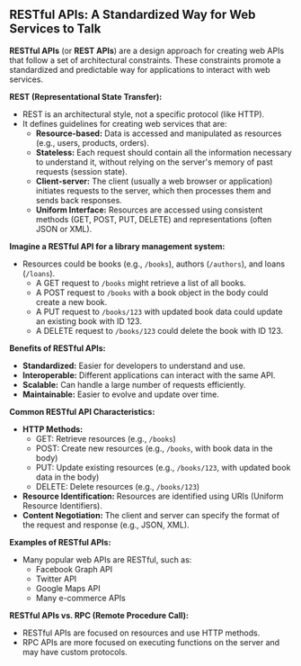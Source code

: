 ## RESTful APIs: A Standardized Way for Web Services to Talk

**RESTful APIs** (or **REST APIs**) are a design approach for creating web APIs that follow a set of architectural constraints. These constraints promote a standardized and predictable way for applications to interact with web services.

**REST (Representational State Transfer):**

- REST is an architectural style, not a specific protocol (like HTTP).
- It defines guidelines for creating web services that are:
  - **Resource-based:** Data is accessed and manipulated as resources (e.g., users, products, orders).
  - **Stateless:** Each request should contain all the information necessary to understand it, without relying on the server's memory of past requests (session state).
  - **Client-server:** The client (usually a web browser or application) initiates requests to the server, which then processes them and sends back responses.
  - **Uniform Interface:** Resources are accessed using consistent methods (GET, POST, PUT, DELETE) and representations (often JSON or XML).

**Imagine a RESTful API for a library management system:**

- Resources could be books (e.g., `/books`), authors (`/authors`), and loans (`/loans`).
  - A GET request to `/books` might retrieve a list of all books.
  - A POST request to `/books` with a book object in the body could create a new book.
  - A PUT request to `/books/123` with updated book data could update an existing book with ID 123.
  - A DELETE request to `/books/123` could delete the book with ID 123.

**Benefits of RESTful APIs:**

- **Standardized:** Easier for developers to understand and use.
- **Interoperable:** Different applications can interact with the same API.
- **Scalable:** Can handle a large number of requests efficiently.
- **Maintainable:** Easier to evolve and update over time.

**Common RESTful API Characteristics:**

- **HTTP Methods:**
  - GET: Retrieve resources (e.g., `/books`)
  - POST: Create new resources (e.g., `/books`, with book data in the body)
  - PUT: Update existing resources (e.g., `/books/123`, with updated book data in the body)
  - DELETE: Delete resources (e.g., `/books/123`)
- **Resource Identification:** Resources are identified using URIs (Uniform Resource Identifiers).
- **Content Negotiation:** The client and server can specify the format of the request and response (e.g., JSON, XML).

**Examples of RESTful APIs:**

- Many popular web APIs are RESTful, such as:
  - Facebook Graph API
  - Twitter API
  - Google Maps API
  - Many e-commerce APIs

**RESTful APIs vs. RPC (Remote Procedure Call):**

- RESTful APIs are focused on resources and use HTTP methods.
- RPC APIs are more focused on executing functions on the server and may have custom protocols.
